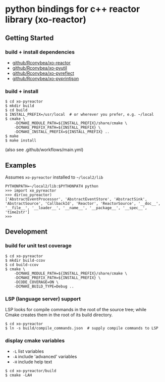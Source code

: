 # python bindings for c++ reactor library (xo-reactor)

## Getting Started

### build + install dependencies

- [github/Rconybea/xo-reactor](https://github.com/Rconybea/xo-reactor)
- [github/Rconybea/xo-pyutil](https://github.com/Rconybea/xo-pyutil)
- [github/Rconybea/xo-pyreflect](https://github.com/Rconybea/xo-pyreflect)
- [github/Rconybea/xo-pyprintjson](https://github.com/Rconybea/xo-pyprintjson)

### build + install

```
$ cd xo-pyreactor
$ mkdir build
$ cd build
$ INSTALL_PREFIX=/usr/local  # or wherever you prefer, e.g. ~/local
$ cmake \
    -DCMAKE_MODULE_PATH=${INSTALL_PREFIX}/share/cmake \
    -DCMAKE_PREFIX_PATH=${INSTALL_PREFIX} \
    -DCMAKE_INSTALL_PREFIX=${INSTALL_PREFIX} ..
$ make
$ make install
```
(also see .github/workflows/main.yml)

## Examples

Assumes `xo-pyreactor` installed to `~/local2/lib`
```
PYTHONPATH=~/local2/lib:$PYTHONPATH python
>>> import xo_pyreactor
>>> dir(xo_pyreactor)
['AbstractEventProcessor', 'AbstractEventStore', 'AbstractSink', 'AbstractSource', 'CallbackId', 'Reactor', 'ReactorSource', '__doc__', '__file__', '__loader__', '__name__', '__package__', '__spec__', 'time2str']
>>>
```

## Development

### build for unit test coverage
```
$ cd xo-pyreactor
$ mkdir build-ccov
$ cd build-ccov
$ cmake \
    -DCMAKE_MODULE_PATH=${INSTALL_PREFIX}/share/cmake \
    -DCMAKE_PREFIX_PATH=${INSTALL_PREFIX} \
    -DCODE_COVERAGE=ON \
    -DCMAKE_BUILD_TYPE=Debug ..
```

### LSP (language server) support

LSP looks for compile commands in the root of the source tree;
while Cmake creates them in the root of its build directory.

```
$ cd xo-pyreactor
$ ln -s build/compile_commands.json  # supply compile commands to LSP
```

### display cmake variables

- `-L` list variables
- `-A` include 'advanced' variables
- `-H` include help text

```
$ cd xo-pyreactor/build
$ cmake -LAH
```
